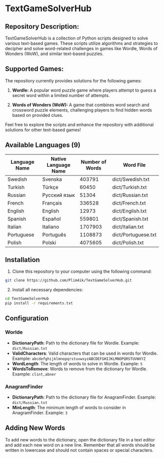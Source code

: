 # TextGameSolverHub

## Repository Description:

TextGameSolverHub is a collection of Python scripts designed to solve various text-based games. These scripts utilize algorithms and strategies to decipher and solve word-related challenges in games like Wordle, Words of Wonders (WoW), and similar text-based puzzles.

## Supported Games:

The repository currently provides solutions for the following games:

1. **Wordle:** A popular word puzzle game where players attempt to guess a secret word within a limited number of attempts.

2. **Words of Wonders (WoW):** A game that combines word search and crossword puzzle elements, challenging players to find hidden words based on provided clues.

Feel free to explore the scripts and enhance the repository with additional solutions for other text-based games!

## Available Languages (9)
| Language Name   | Native Language Name   |   Number of Words | Word File           |
|-----------------|------------------------|-------------------|---------------------|
| Swedish         | Svenska                |            403791 | dict/Swedish.txt    |
| Turkish         | Türkçe                 |             60450 | dict/Turkish.txt    |
| Russian         | Русский язык           |             51304 | dict/Russian.txt    |
| French          | Français               |            336528 | dict/French.txt     |
| English         | English                |             12973 | dict/English.txt    |
| Spanish         | Español                |            559801 | dict/Spanish.txt    |
| Italian         | Italiano               |           1707903 | dict/Italian.txt    |
| Portuguese      | Português              |           1108873 | dict/Portuguese.txt |
| Polish          | Polski                 |           4075605 | dict/Polish.txt     |

## Installation

1. Clone this repository to your computer using the following command:

```bash
git clone https://github.com/Plim4ik/TextGameSolverHub.git
```

2. Install all necessary dependencies:

```bash
cd TextGameSolverHub
pip install -r requirements.txt
```

## Configuration

### Worlde

- **DictionaryPath**: Path to the dictionary file for Wordle. Example: `dict/Russian.txt`
- **ValidCharacters**: Valid characters that can be used in words for Wordle. Example: `abcdefghijklmnopqrstuvwxyzABCDEFGHIJKLMNOPQRSTUVWXYZ`
- **WordLength**: The length of words to solve in Wordle. Example: `5`
- **WordsToRemove**: Words to remove from the dictionary for Wordle. Example: `clint,abner`

### AnagramFinder

- **DictionaryPath**: Path to the dictionary file for AnagramFinder. Example: `dict/Russian.txt`
- **MinLength**: The minimum length of words to consider in AnagramFinder. Example: `3`

## Adding New Words

To add new words to the dictionary, open the dictionary file in a text editor and add each new word on a new line. Remember that all words should be written in lowercase and should not contain spaces or special characters.